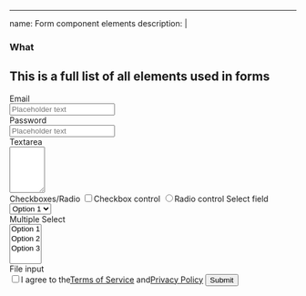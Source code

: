 
---
name: Form component elements
description: |
   ### What
   This is a full list of all elements used in forms
---
<form>
  <label>Email</label>
  <div class="row">
    <div class="col-lg-4">
      <input type="text" placeholder="Placeholder text" class="text-input"/>
    </div>
  </div>
  <label>Password</label>
  <div class="row">
    <div class="col-lg-4">
      <input type="password" placeholder="Placeholder text" class="text-input"/>
    </div>
  </div>
  <label>Textarea</label>
  <div class="row">
    <div class="col-lg-8">
      <textarea rows="5" cols="5"></textarea>
    </div>
  </div>
  <label>Checkboxes/Radio</label>
  <label class="label-checkbox">
    <input type="checkbox"/>Checkbox control
  </label>
  <label class="label-radio">
    <input type="radio"/>Radio control
  </label>
  <label>Select field</label>
  <div class="row">
    <div class="col-lg-5">
      <select class="js-selecter">
        <option>Option 1</option>
        <option>Option 2</option>
        <option>Option 3</option>
      </select>
    </div>
  </div>
  <label>Multiple Select</label>
  <div class="row">
    <div class="col-lg-5">
      <select multiple="true" class="js-selecter">
        <option>Option 1</option>
        <option>Option 2</option>
        <option>Option 3</option>
      </select>
    </div>
  </div>
  <label>File input</label>
  <div class="dropzone"></div>
  <label class="label-checkbox">
    <input type="checkbox"/>I agree to the<a href="#">Terms of Service</a> and<a href="#">Privacy Policy</a>
  </label>
  <button type="button" class="btn">Submit</button>
</form>